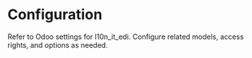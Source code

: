 # Configuration

Refer to Odoo settings for l10n_it_edi. Configure related models, access rights, and options as needed.
